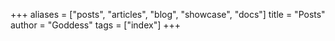 +++
aliases = ["posts", "articles", "blog", "showcase", "docs"]
title = "Posts"
author = "Goddess"
tags = ["index"]
+++
